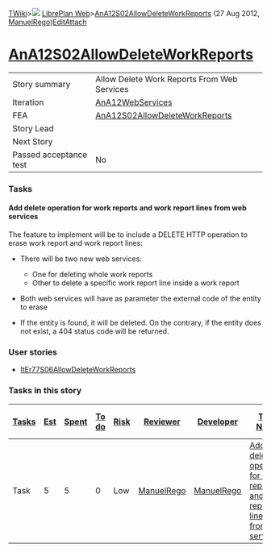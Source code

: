 [TWiki](/twiki/Main/WebHome)&gt;![](/twiki/TWiki/TWikiDocGraphics/web-bg-small.gif) [LibrePlan Web](/twiki/LibrePlan/WebHome)&gt;[AnA12S02AllowDeleteWorkReports](http://wiki.libreplan-enterprise.com/twiki/LibrePlan/AnA12S02AllowDeleteWorkReports "Topic revision: 1 (27 Aug 2012 - 09:11:55)") (27 Aug 2012, [ManuelRego](/twiki/Main/ManuelRego))[Edit](http://wiki.libreplan-enterprise.com/twiki/bin/edit/LibrePlan/AnA12S02AllowDeleteWorkReports?t=1520337853 "Edit this topic text")[Attach](/twiki/bin/attach/LibrePlan/AnA12S02AllowDeleteWorkReports "Attach an image or document to this topic")

 [AnA12S02AllowDeleteWorkReports](/twiki/LibrePlan/AnA12S02AllowDeleteWorkReports)
============================================================================================================================================



|                        |                                                                                            |
|------------------------|--------------------------------------------------------------------------------------------|
| Story summary          | Allow Delete Work Reports From Web Services                                                |
| Iteration              | [AnA12WebServices](/twiki/LibrePlan/AnA12WebServices)                             |
| FEA                    | [AnA12S02AllowDeleteWorkReports](/twiki/LibrePlan/AnA12S02AllowDeleteWorkReports) |
| Story Lead             |                                                                                            |
| Next Story             |                                                                                            |
| Passed acceptance test | No                                                                                         |

###  Tasks



####  Add delete operation for work reports and work report lines from web services

The feature to implement will be to include a DELETE HTTP operation to erase work report and work report lines:

-   There will be two new web services:
    -   One for deleting whole work reports
    -   Other to delete a specific work report line inside a work report

-   Both web services will have as parameter the external code of the entity to erase

-   If the entity is found, it will be deleted. On the contrary, if the entity does not exist, a 404 status code will be returned.

###  User stories

-   [ItEr77S06AllowDeleteWorkReports](/twiki/LibrePlan/ItEr77S06AllowDeleteWorkReports)

###  Tasks in this story



| [Tasks](http://wiki.libreplan-enterprise.com/twiki/LibrePlan/AnA12S02AllowDeleteWorkReports?sortcol=0;table=2;up=0#sorted_table "Sort by this column") | [Est](http://wiki.libreplan-enterprise.com/twiki/LibrePlan/AnA12S02AllowDeleteWorkReports?sortcol=1;table=2;up=0#sorted_table "Sort by this column") | [Spent](http://wiki.libreplan-enterprise.com/twiki/LibrePlan/AnA12S02AllowDeleteWorkReports?sortcol=2;table=2;up=0#sorted_table "Sort by this column") | [To do](http://wiki.libreplan-enterprise.com/twiki/LibrePlan/AnA12S02AllowDeleteWorkReports?sortcol=3;table=2;up=0#sorted_table "Sort by this column") | [Risk](http://wiki.libreplan-enterprise.com/twiki/LibrePlan/AnA12S02AllowDeleteWorkReports?sortcol=4;table=2;up=0#sorted_table "Sort by this column") | [Reviewer](http://wiki.libreplan-enterprise.com/twiki/LibrePlan/AnA12S02AllowDeleteWorkReports?sortcol=5;table=2;up=0#sorted_table "Sort by this column") | [Developer](http://wiki.libreplan-enterprise.com/twiki/LibrePlan/AnA12S02AllowDeleteWorkReports?sortcol=6;table=2;up=0#sorted_table "Sort by this column") | [Task Name](http://wiki.libreplan-enterprise.com/twiki/LibrePlan/AnA12S02AllowDeleteWorkReports?sortcol=7;table=2;up=0#sorted_table "Sort by this column") | [Start Date](http://wiki.libreplan-enterprise.com/twiki/LibrePlan/AnA12S02AllowDeleteWorkReports?sortcol=8;table=2;up=0#sorted_table "Sort by this column") | [Est End Date](http://wiki.libreplan-enterprise.com/twiki/LibrePlan/AnA12S02AllowDeleteWorkReports?sortcol=9;table=2;up=0#sorted_table "Sort by this column") | [End Date](http://wiki.libreplan-enterprise.com/twiki/LibrePlan/AnA12S02AllowDeleteWorkReports?sortcol=10;table=2;up=0#sorted_table "Sort by this column") |
|-----------------------------------------------------------------------------------------------------------------------------------------------------------------|---------------------------------------------------------------------------------------------------------------------------------------------------------------|-----------------------------------------------------------------------------------------------------------------------------------------------------------------|-----------------------------------------------------------------------------------------------------------------------------------------------------------------|----------------------------------------------------------------------------------------------------------------------------------------------------------------|--------------------------------------------------------------------------------------------------------------------------------------------------------------------|---------------------------------------------------------------------------------------------------------------------------------------------------------------------|---------------------------------------------------------------------------------------------------------------------------------------------------------------------|----------------------------------------------------------------------------------------------------------------------------------------------------------------------|------------------------------------------------------------------------------------------------------------------------------------------------------------------------|---------------------------------------------------------------------------------------------------------------------------------------------------------------------|
| Task                                                                                                                                                            | 5                                                                                                                                                             | 5                                                                                                                                                               | 0                                                                                                                                                               | Low                                                                                                                                                            | [ManuelRego](/twiki/Main/ManuelRego)                                                                                                                      | [ManuelRego](/twiki/Main/ManuelRego)                                                                                                                       | [Add delete operation for work reports and work report lines from web services](/twiki/LibrePlan/AnA12S02AllowDeleteWorkReports#TasK1)                     |                                                                                                                                                                      |                                                                                                                                                                        |                                                                                                                                                                     |


